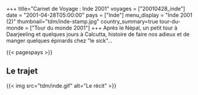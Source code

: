 +++
title="Carnet de Voyage : Inde 2001"
voyages = ["20010428_inde"]
date = "2001-04-28T05:00:00"
pays = ["Inde"]
menu_display = "Inde 2001 (2)"
thumbnail="tdm/inde-stamp.jpg"
country_summary=true
tour-du-monde = ["Tour du monde 2001"]
+++
Après le Népal, un petit tour à Daarjeeling et quelques jours à Calcutta, histoire de faire nos adieux et de manger quelques épinards chez "le sick"...

{{< pagespays >}}
## Le trajet
{{< img src="tdm/inde.gif" alt="Le récit" >}}